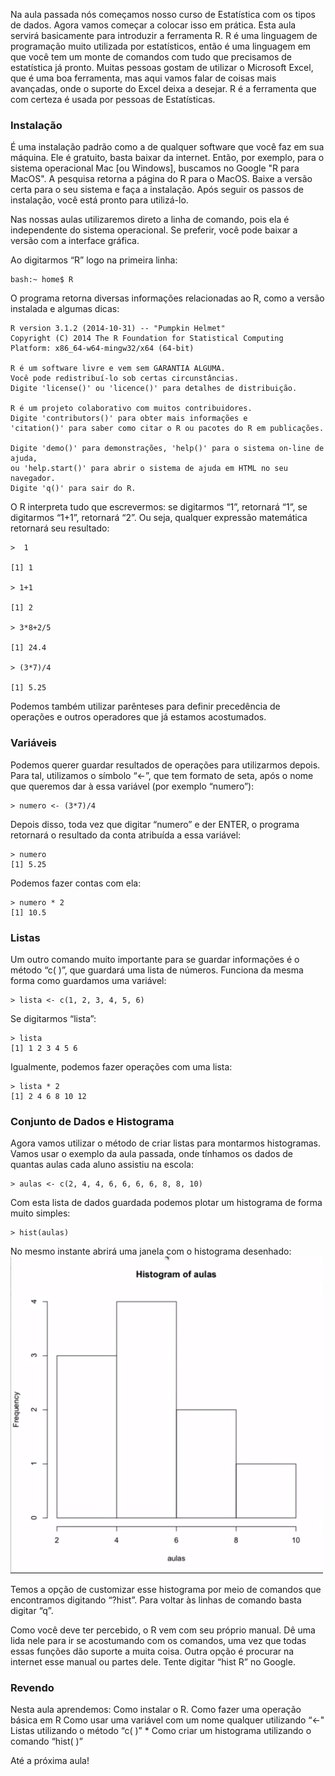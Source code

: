 Na aula passada nós começamos nosso curso de Estatística com os tipos de dados. Agora vamos começar a colocar isso em prática. Esta aula servirá basicamente para introduzir a ferramenta R. R é uma linguagem de programação muito utilizada por estatísticos, então é uma linguagem em que você tem um monte de comandos com tudo que precisamos de estatística já pronto. Muitas pessoas gostam de utilizar o Microsoft Excel, que é uma boa ferramenta, mas aqui vamos falar de coisas mais avançadas, onde o suporte do Excel deixa a desejar. R é a ferramenta que com certeza é usada por pessoas de Estatísticas.

### Instalação

É uma instalação padrão como a de qualquer software que você faz em sua máquina. Ele é gratuito, basta baixar da internet. Então, por exemplo, para o sistema operacional Mac [ou Windows], buscamos no Google "R para MacOS". A pesquisa retorna a página do R para o MacOS. Baixe a versão certa para o seu sistema e faça a instalação. Após seguir os passos de instalação, você está pronto para utilizá-lo.

Nas nossas aulas utilizaremos direto a linha de comando, pois ela é independente do sistema operacional. Se preferir, você pode baixar a versão com a interface gráfica.

Ao digitarmos “R” logo na primeira linha:
```
bash:~ home$ R
```

O programa retorna diversas informações relacionadas ao R, como a versão instalada e algumas dicas:

```
R version 3.1.2 (2014-10-31) -- "Pumpkin Helmet"
Copyright (C) 2014 The R Foundation for Statistical Computing
Platform: x86_64-w64-mingw32/x64 (64-bit)

R é um software livre e vem sem GARANTIA ALGUMA.
Você pode redistribuí-lo sob certas circunstâncias.
Digite 'license()' ou 'licence()' para detalhes de distribuição.

R é um projeto colaborativo com muitos contribuidores.
Digite 'contributors()' para obter mais informações e
'citation()' para saber como citar o R ou pacotes do R em publicações.

Digite 'demo()' para demonstrações, 'help()' para o sistema on-line de ajuda,
ou 'help.start()' para abrir o sistema de ajuda em HTML no seu navegador.
Digite 'q()' para sair do R.
```

O R interpreta tudo que escrevermos: se digitarmos “1”, retornará “1”, se digitarmos “1+1”, retornará “2”. Ou seja, qualquer expressão matemática retornará seu resultado:

```
>  1

[1] 1

> 1+1

[1] 2

> 3*8+2/5

[1] 24.4

> (3*7)/4

[1] 5.25
```

Podemos também utilizar parênteses para definir precedência de operações e outros operadores que já estamos acostumados.

### Variáveis

Podemos querer guardar resultados de operações para utilizarmos depois. Para tal, utilizamos o símbolo “<-”, que tem formato de seta, após o nome que queremos dar à essa variável (por exemplo “numero”):
```
> numero <- (3*7)/4
```

Depois disso, toda vez que digitar “numero” e der ENTER, o programa retornará o resultado da conta atribuída a essa variável:
```
> numero
[1] 5.25
```

Podemos fazer contas com ela:
```
> numero * 2
[1] 10.5
```

### Listas

Um outro comando muito importante para se guardar informações é o método “c( )”, que guardará uma lista de números. Funciona da mesma forma como guardamos uma variável:
```
> lista <- c(1, 2, 3, 4, 5, 6)
```

Se digitarmos “lista”:
```
> lista
[1] 1 2 3 4 5 6
```

Igualmente, podemos fazer operações com uma lista:
```
> lista * 2
[1] 2 4 6 8 10 12
```

### Conjunto de Dados e Histograma

Agora vamos utilizar o método de criar listas para montarmos histogramas. Vamos usar o exemplo da aula passada, onde tínhamos os dados de quantas aulas cada aluno assistiu na escola:
```
> aulas <- c(2, 4, 4, 6, 6, 6, 6, 8, 8, 10)
```

Com esta lista de dados guardada podemos plotar um histograma de forma muito simples:
```
> hist(aulas)
```

No mesmo instante abrirá uma janela com o histograma desenhado:
![histograma](./histograma.png)

Temos a opção de customizar esse histograma por meio de comandos que encontramos digitando “?hist”. Para voltar às linhas de comando basta digitar “q”.

Como você deve ter percebido, o R vem com seu próprio manual. Dê uma lida nele para ir se acostumando com os comandos, uma vez que todas essas funções dão suporte a muita coisa. Outra opção é procurar na internet esse manual ou partes dele. Tente digitar “hist R” no Google.

### Revendo

Nesta aula aprendemos: Como instalar o R. Como fazer uma operação básica em R Como usar uma variável com um nome qualquer utilizando “<-" Listas utilizando o método “c( )” * Como criar um histograma utilizando o comando “hist( )”

Até a próxima aula!

